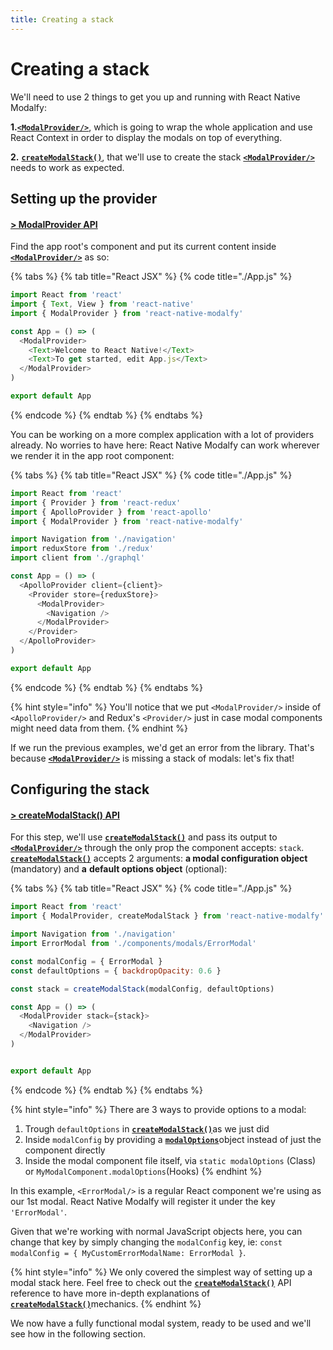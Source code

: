 ```yaml
---
title: Creating a stack
---
```


# Creating a stack

We'll need to use 2 things to get you up and running with React Native Modalfy:

**1.**[**`<ModalProvider/>`**](../api/modalprovider.md), which is going to wrap the whole application and use React Context in order to display the modals on top of everything.&#x20;

**2.** [**`createModalStack()`**](../api/createmodalstack.md), that we'll use to create the stack [**`<ModalProvider/>`**](../api/modalprovider.md) needs to work as expected.

## Setting up the provider <a href="#provider" id="provider"></a>

#### [> ModalProvider API](../api/modalprovider.md)

Find the app root's component and put its current content inside [**`<ModalProvider/>`**](../api/modalprovider.md) as so:

{% tabs %}
{% tab title="React JSX" %}
{% code title="./App.js" %}
```javascript
import React from 'react'
import { Text, View } from 'react-native'
import { ModalProvider } from 'react-native-modalfy'

const App = () => (
  <ModalProvider>
    <Text>Welcome to React Native!</Text>
    <Text>To get started, edit App.js</Text>
  </ModalProvider>
)

export default App

```
{% endcode %}
{% endtab %}
{% endtabs %}

You can be working on a more complex application with a lot of providers already. No worries to have here: React Native Modalfy can work wherever we render it in the app root component:

{% tabs %}
{% tab title="React JSX" %}
{% code title="./App.js" %}
```javascript
import React from 'react'
import { Provider } from 'react-redux'
import { ApolloProvider } from 'react-apollo'
import { ModalProvider } from 'react-native-modalfy'

import Navigation from './navigation'
import reduxStore from './redux'
import client from './graphql'

const App = () => (
  <ApolloProvider client={client}>
    <Provider store={reduxStore}>
      <ModalProvider>
        <Navigation />
      </ModalProvider>
    </Provider>
  </ApolloProvider>
)

export default App
```
{% endcode %}
{% endtab %}
{% endtabs %}

{% hint style="info" %}
You'll notice that we put `<ModalProvider/>` inside of `<ApolloProvider/>` and Redux's `<Provider/>` just in case modal components might need data from them.
{% endhint %}

If we run the previous examples, we'd get an error from the library. That's because [**`<ModalProvider/>`**](../api/modalprovider.md) is missing a stack of modals: let's fix that!

## Configuring the stack <a href="#configuring" id="configuring"></a>

#### [> createModalStack() API](../api/createmodalstack.md)

For this step, we'll use [**`createModalStack()`**](../api/createmodalstack.md) and pass its output to [**`<ModalProvider/>`**](../api/modalprovider.md) through the only prop the component accepts: `stack`. [**`createModalStack()`**](../api/createmodalstack.md) accepts 2 arguments: **a modal configuration object** (mandatory) and **a** **default options object** (optional):

{% tabs %}
{% tab title="React JSX" %}
{% code title="./App.js" %}
```javascript
import React from 'react'
import { ModalProvider, createModalStack } from 'react-native-modalfy'

import Navigation from './navigation'
import ErrorModal from './components/modals/ErrorModal'

const modalConfig = { ErrorModal }
const defaultOptions = { backdropOpacity: 0.6 }

const stack = createModalStack(modalConfig, defaultOptions)

const App = () => (
  <ModalProvider stack={stack}>
    <Navigation />
  </ModalProvider>
)


export default App
```
{% endcode %}
{% endtab %}
{% endtabs %}

{% hint style="info" %}
There are 3 ways to provide options to a modal:

1. Trough `defaultOptions` in [**`createModalStack()`**](../api/createmodalstack.md)as we just did
2. Inside `modalConfig` by providing a [**`modalOptions`**](../api/types/modaloptions.md)object instead of just the component directly
3. Inside the modal component file itself, via `static modalOptions` (Class) or `MyModalComponent.modalOptions`(Hooks)
{% endhint %}

In this example, `<ErrorModal/>` is a regular React component we're using as our 1st modal. React Native Modalfy will register it under the key `'ErrorModal'`.&#x20;

Given that we're working with normal JavaScript objects here, you can change that key by simply changing the `modalConfig` key, ie: `const modalConfig = { MyCustomErrorModalName: ErrorModal }`.

{% hint style="info" %}
We only covered the simplest way of setting up a modal stack here. Feel free to check out the [**`createModalStack()`**](../api/createmodalstack.md) API reference to have more in-depth explanations of [**`createModalStack()`**](../api/createmodalstack.md)mechanics.
{% endhint %}

We now have a fully functional modal system, ready to be used and we'll see how in the following section.
